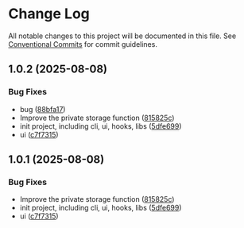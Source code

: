 # Change Log

All notable changes to this project will be documented in this file.
See [Conventional Commits](https://conventionalcommits.org) for commit guidelines.

## 1.0.2 (2025-08-08)


### Bug Fixes

* bug ([88bfa17](https://github.com/a-fan-l/mystics/commit/88bfa176db4424afc79a8a5f2106af67192752b6))
* Improve the private storage function ([815825c](https://github.com/a-fan-l/mystics/commit/815825ce3b2f19f92dc9221cf76c5db851b57a3c))
* init project, including cli, ui, hooks, libs ([5dfe699](https://github.com/a-fan-l/mystics/commit/5dfe699b143c3d0776624cef7df354e917376096))
* ui ([c7f7315](https://github.com/a-fan-l/mystics/commit/c7f7315807bffdb8d7bcbab526bc1d2c296350fe))





## 1.0.1 (2025-08-08)


### Bug Fixes

* Improve the private storage function ([815825c](https://github.com/a-fan-l/mystics/commit/815825ce3b2f19f92dc9221cf76c5db851b57a3c))
* init project, including cli, ui, hooks, libs ([5dfe699](https://github.com/a-fan-l/mystics/commit/5dfe699b143c3d0776624cef7df354e917376096))
* ui ([c7f7315](https://github.com/a-fan-l/mystics/commit/c7f7315807bffdb8d7bcbab526bc1d2c296350fe))
